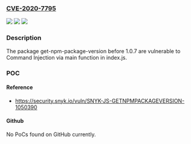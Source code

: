 ### [CVE-2020-7795](https://cve.mitre.org/cgi-bin/cvename.cgi?name=CVE-2020-7795)
![](https://img.shields.io/static/v1?label=Product&message=get-npm-package-version&color=blue)
![](https://img.shields.io/static/v1?label=Version&message=%3C%201.0.7%20&color=brighgreen)
![](https://img.shields.io/static/v1?label=Vulnerability&message=Command%20Injection&color=brighgreen)

### Description

The package get-npm-package-version before 1.0.7 are vulnerable to Command Injection via main function in index.js.

### POC

#### Reference
- https://security.snyk.io/vuln/SNYK-JS-GETNPMPACKAGEVERSION-1050390

#### Github
No PoCs found on GitHub currently.

